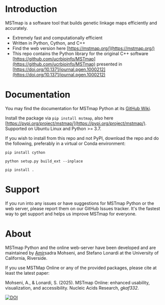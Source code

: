 # Introduction
MSTmap is a software tool that builds genetic linkage maps efficiently and accurately.

- Extremely fast and computationally efficient
- Written in Python, Cython, and C++
- Find the web version here [https://mstmap.org/](https://mstmap.org/)
- This repo contains the Python library for the original C++ software [https://github.com/ucrbioinfo/MSTmap](https://github.com/ucrbioinfo/MSTmap) presented in [https://doi.org/10.1371/journal.pgen.1000212](https://doi.org/10.1371/journal.pgen.1000212)

# Documentation
You may find the documentation for MSTmap Python at its [GitHub Wiki](https://github.com/AmirUCR/MSTmap-Python/wiki).

Install the package via `pip install mstmap`, also here [https://pypi.org/project/mstmap/](https://pypi.org/project/mstmap/). Supported on Ubuntu Linux and Python >= 3.7.

If you wish to install from this repo and not PyPI, download the repo and do the following, preferably in a virtual or Conda environment:

`pip install cython`

`python setup.py build_ext --inplace`

`pip install .`

# Support
If you run into any issues or have suggestions for MSTmap Python or the web server, please report them on our GitHub Issues tracker. It's the fastest way to get support and helps us improve MSTmap for everyone.

# About
MSTmap Python and the online web-server have been developed and are maintained by <ins>Amir</ins>sadra Mohseni, and Stefano Lonardi at the University of California, Riverside.

If you use MSTMap Online or any of the provided packages, please cite at least the latest paper:

Mohseni, A., & Lonardi, S. (2025). MSTmap Online: enhanced usability, visualization, and accessibility. Nucleic Acids Research, _gkaf332_. 

[![DOI](https://zenodo.org/badge/DOI/10.5281/zenodo.15192382.svg)](https://doi.org/10.5281/zenodo.15192382)
